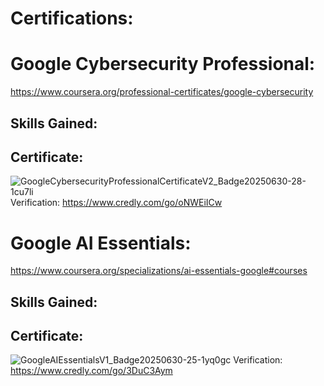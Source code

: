 # Certifications:

# Google Cybersecurity Professional:
https://www.coursera.org/professional-certificates/google-cybersecurity

## Skills Gained:

## Certificate:
![GoogleCybersecurityProfessionalCertificateV2_Badge20250630-28-1cu7li](https://github.com/user-attachments/assets/3774bf13-dd96-4711-b04c-2c194a824988)
Verification: https://www.credly.com/go/oNWEiICw

# Google AI Essentials:
https://www.coursera.org/specializations/ai-essentials-google#courses

## Skills Gained:

## Certificate:
![GoogleAIEssentialsV1_Badge20250630-25-1yq0gc](https://github.com/user-attachments/assets/3688dbcb-9f6e-4c2d-bb10-bfa38c010e09)
Verification: https://www.credly.com/go/3DuC3Aym
